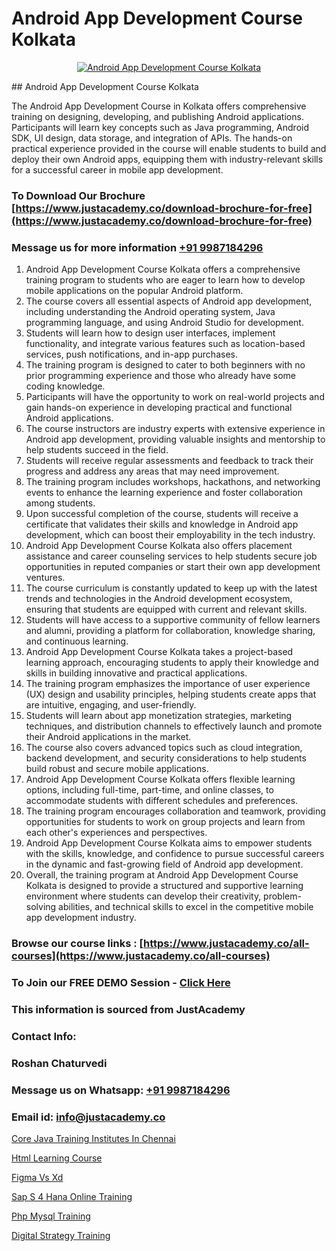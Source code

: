 # Android App Development Course Kolkata

<p align="center">
  <a href="https://justacademy.co/course-detail/android-app-development">
    <img src="https://justacademy.co/storage2/course_image/1676635923_course_image.webp" alt="Android App Development Course Kolkata">
  </a>
</p>
## Android App Development Course Kolkata

The Android App Development Course in Kolkata offers comprehensive training on designing, developing, and publishing Android applications. Participants will learn key concepts such as Java programming, Android SDK, UI design, data storage, and integration of APIs. The hands-on practical experience provided in the course will enable students to build and deploy their own Android apps, equipping them with industry-relevant skills for a successful career in mobile app development.
### To Download Our Brochure [https://www.justacademy.co/download-brochure-for-free](https://www.justacademy.co/download-brochure-for-free)
### Message us for more information [+91 9987184296](https://api.whatsapp.com/send?phone=919987184296)
1) Android App Development Course Kolkata offers a comprehensive training program to students who are eager to learn how to develop mobile applications on the popular Android platform.
2) The course covers all essential aspects of Android app development, including understanding the Android operating system, Java programming language, and using Android Studio for development.
3) Students will learn how to design user interfaces, implement functionality, and integrate various features such as location-based services, push notifications, and in-app purchases.
4) The training program is designed to cater to both beginners with no prior programming experience and those who already have some coding knowledge.
5) Participants will have the opportunity to work on real-world projects and gain hands-on experience in developing practical and functional Android applications.
6) The course instructors are industry experts with extensive experience in Android app development, providing valuable insights and mentorship to help students succeed in the field.
7) Students will receive regular assessments and feedback to track their progress and address any areas that may need improvement.
8) The training program includes workshops, hackathons, and networking events to enhance the learning experience and foster collaboration among students.
9) Upon successful completion of the course, students will receive a certificate that validates their skills and knowledge in Android app development, which can boost their employability in the tech industry.
10) Android App Development Course Kolkata also offers placement assistance and career counseling services to help students secure job opportunities in reputed companies or start their own app development ventures.
11) The course curriculum is constantly updated to keep up with the latest trends and technologies in the Android development ecosystem, ensuring that students are equipped with current and relevant skills.
12) Students will have access to a supportive community of fellow learners and alumni, providing a platform for collaboration, knowledge sharing, and continuous learning.
13) Android App Development Course Kolkata takes a project-based learning approach, encouraging students to apply their knowledge and skills in building innovative and practical applications.
14) The training program emphasizes the importance of user experience (UX) design and usability principles, helping students create apps that are intuitive, engaging, and user-friendly.
15) Students will learn about app monetization strategies, marketing techniques, and distribution channels to effectively launch and promote their Android applications in the market.
16) The course also covers advanced topics such as cloud integration, backend development, and security considerations to help students build robust and secure mobile applications.
17) Android App Development Course Kolkata offers flexible learning options, including full-time, part-time, and online classes, to accommodate students with different schedules and preferences.
18) The training program encourages collaboration and teamwork, providing opportunities for students to work on group projects and learn from each other's experiences and perspectives.
19) Android App Development Course Kolkata aims to empower students with the skills, knowledge, and confidence to pursue successful careers in the dynamic and fast-growing field of Android app development.
20) Overall, the training program at Android App Development Course Kolkata is designed to provide a structured and supportive learning environment where students can develop their creativity, problem-solving abilities, and technical skills to excel in the competitive mobile app development industry.

### Browse our course links : [https://www.justacademy.co/all-courses](https://www.justacademy.co/all-courses) 
### To Join our FREE DEMO Session - [Click Here](https://www.justacademy.co/register-for-course-demo)


### This information is sourced from JustAcademy
### Contact Info:
### Roshan Chaturvedi
### Message us on Whatsapp: [+91 9987184296](https://api.whatsapp.com/send?phone=919987184296)
### Email id: [info@justacademy.co](mailto:info@justacademy.co)
                
[Core Java Training Institutes In Chennai](https://www.linkedin.com/pulse/core-java-training-institutes-chennai-justacademyderby-qfhee?trackingId=%2FbEvv5C5zU86mK7zlOiHPQ%3D%3D&lipi=urn%3Ali%3Apage%3Ad_flagship3_company_admin%3BkRT1kc0YQHOTvx7WftmAwA%3D%3D)

[Html Learning Course](https://www.linkedin.com/pulse/html-learning-course-justacademy-chandigarh-vzuqc?trackingId=N1Nl2lQtBLmAUmsycfirxQ%3D%3D&lipi=urn%3Ali%3Apage%3Ad_flagship3_company_admin%3BGsnT7fdrREqkLqUmImc0GQ%3D%3D)

[Figma Vs Xd](https://medium.com/@mahi3106/figma-vs-xd-6913a6587917)

[Sap S 4 Hana Online Training](https://medium.com/@ranemanish460/sap-s-4-hana-online-training-8cdafcb3c0f8)

[Php Mysql Training](https://justacademyin.github.io/justacademy/php-mysql-training)

[Digital Strategy Training](https://justacademyin.github.io/justacademy/digital-strategy-training)

